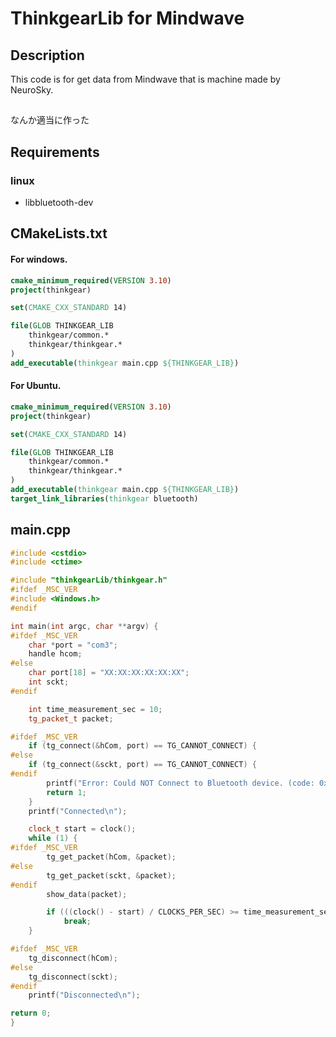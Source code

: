 
# ThinkgearLib for Mindwave

## Description
This code is for get data from Mindwave that is machine made by NeuroSky.

## 
なんか適当に作った


## Requirements
### linux
* libbluetooth-dev

## CMakeLists.txt
#### For windows.
``` CMake
cmake_minimum_required(VERSION 3.10)
project(thinkgear)

set(CMAKE_CXX_STANDARD 14)

file(GLOB THINKGEAR_LIB
    thinkgear/common.*
    thinkgear/thinkgear.*
)
add_executable(thinkgear main.cpp ${THINKGEAR_LIB})
```
#### For Ubuntu.
``` CMake
cmake_minimum_required(VERSION 3.10)
project(thinkgear)

set(CMAKE_CXX_STANDARD 14)

file(GLOB THINKGEAR_LIB
    thinkgear/common.*
    thinkgear/thinkgear.*
)
add_executable(thinkgear main.cpp ${THINKGEAR_LIB})
target_link_libraries(thinkgear bluetooth)
```

## main.cpp
```cpp
#include <cstdio>
#include <ctime>

#include "thinkgearLib/thinkgear.h"
#ifdef _MSC_VER
#include <Windows.h>
#endif

int main(int argc, char **argv) {
#ifdef _MSC_VER
    char *port = "com3";
    handle hcom;
#else
    char port[18] = "XX:XX:XX:XX:XX:XX";
    int sckt;
#endif

    int time_measurement_sec = 10;
    tg_packet_t packet;

#ifdef _MSC_VER
    if (tg_connect(&hCom, port) == TG_CANNOT_CONNECT) {
#else
    if (tg_connect(&sckt, port) == TG_CANNOT_CONNECT) {
#endif
        printf("Error: Could NOT Connect to Bluetooth device. (code: 0x%x)", TG_CANNOT_CONNECT);
        return 1;
    }
    printf("Connected\n");

    clock_t start = clock();
    while (1) {
#ifdef _MSC_VER
        tg_get_packet(hCom, &packet);
#else
        tg_get_packet(sckt, &packet);
#endif
        show_data(packet);

        if (((clock() - start) / CLOCKS_PER_SEC) >= time_measurement_sec)
            break;
    }

#ifdef _MSC_VER
    tg_disconnect(hCom);
#else
    tg_disconnect(sckt);
#endif
    printf("Disconnected\n");

return 0;
}

```